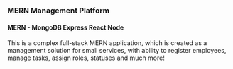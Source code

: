 ### MERN Management Platform
#### MERN - MongoDB Express React Node

This is a complex full-stack MERN application, which is created as a management solution for small services, with ability to register employees, manage tasks, assign roles, statuses and much more!
